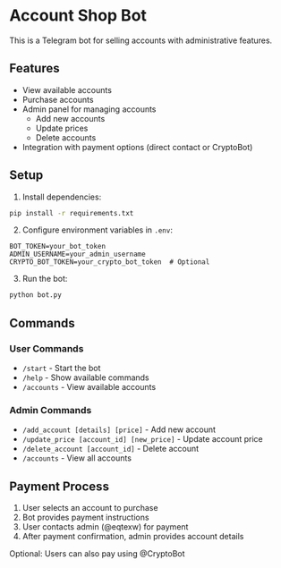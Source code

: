 # Account Shop Bot

This is a Telegram bot for selling accounts with administrative features.

## Features

- View available accounts
- Purchase accounts
- Admin panel for managing accounts
  - Add new accounts
  - Update prices
  - Delete accounts
- Integration with payment options (direct contact or CryptoBot)

## Setup

1. Install dependencies:
```bash
pip install -r requirements.txt
```

2. Configure environment variables in `.env`:
```
BOT_TOKEN=your_bot_token
ADMIN_USERNAME=your_admin_username
CRYPTO_BOT_TOKEN=your_crypto_bot_token  # Optional
```

3. Run the bot:
```bash
python bot.py
```

## Commands

### User Commands
- `/start` - Start the bot
- `/help` - Show available commands
- `/accounts` - View available accounts

### Admin Commands
- `/add_account [details] [price]` - Add new account
- `/update_price [account_id] [new_price]` - Update account price
- `/delete_account [account_id]` - Delete account
- `/accounts` - View all accounts

## Payment Process

1. User selects an account to purchase
2. Bot provides payment instructions
3. User contacts admin (@eqtexw) for payment
4. After payment confirmation, admin provides account details

Optional: Users can also pay using @CryptoBot